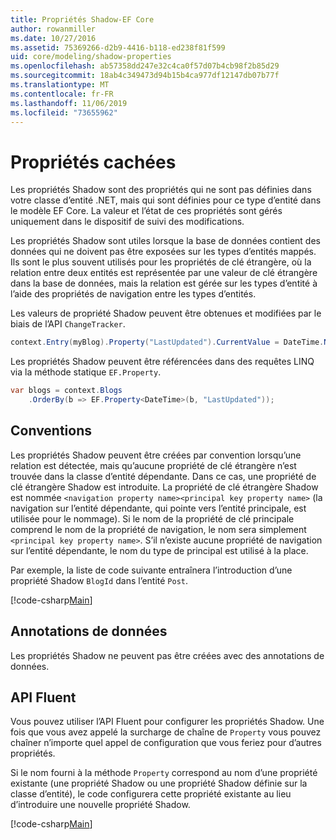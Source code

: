 ```yaml
---
title: Propriétés Shadow-EF Core
author: rowanmiller
ms.date: 10/27/2016
ms.assetid: 75369266-d2b9-4416-b118-ed238f81f599
uid: core/modeling/shadow-properties
ms.openlocfilehash: ab57358dd247e32c4ca0f57d07b4cb98f2b85d29
ms.sourcegitcommit: 18ab4c349473d94b15b4ca977df12147db07b77f
ms.translationtype: MT
ms.contentlocale: fr-FR
ms.lasthandoff: 11/06/2019
ms.locfileid: "73655962"
---
```

# <a name="shadow-properties"></a>Propriétés cachées

Les propriétés Shadow sont des propriétés qui ne sont pas définies dans votre classe d’entité .NET, mais qui sont définies pour ce type d’entité dans le modèle EF Core. La valeur et l’état de ces propriétés sont gérés uniquement dans le dispositif de suivi des modifications.

Les propriétés Shadow sont utiles lorsque la base de données contient des données qui ne doivent pas être exposées sur les types d’entités mappés. Ils sont le plus souvent utilisés pour les propriétés de clé étrangère, où la relation entre deux entités est représentée par une valeur de clé étrangère dans la base de données, mais la relation est gérée sur les types d’entité à l’aide des propriétés de navigation entre les types d’entités.

Les valeurs de propriété Shadow peuvent être obtenues et modifiées par le biais de l’API `ChangeTracker`.

``` csharp
context.Entry(myBlog).Property("LastUpdated").CurrentValue = DateTime.Now;
```

Les propriétés Shadow peuvent être référencées dans des requêtes LINQ via la méthode statique `EF.Property`.

``` csharp
var blogs = context.Blogs
    .OrderBy(b => EF.Property<DateTime>(b, "LastUpdated"));
```

## <a name="conventions"></a>Conventions

Les propriétés Shadow peuvent être créées par convention lorsqu’une relation est détectée, mais qu’aucune propriété de clé étrangère n’est trouvée dans la classe d’entité dépendante. Dans ce cas, une propriété de clé étrangère Shadow est introduite. La propriété de clé étrangère Shadow est nommée `<navigation property name><principal key property name>` (la navigation sur l’entité dépendante, qui pointe vers l’entité principale, est utilisée pour le nommage). Si le nom de la propriété de clé principale comprend le nom de la propriété de navigation, le nom sera simplement `<principal key property name>`. S’il n’existe aucune propriété de navigation sur l’entité dépendante, le nom du type de principal est utilisé à la place.

Par exemple, la liste de code suivante entraînera l’introduction d’une propriété Shadow `BlogId` dans l’entité `Post`.

[!code-csharp[Main](../../../samples/core/Modeling/Conventions/ShadowForeignKey.cs?name=Conventions)]

## <a name="data-annotations"></a>Annotations de données

Les propriétés Shadow ne peuvent pas être créées avec des annotations de données.

## <a name="fluent-api"></a>API Fluent

Vous pouvez utiliser l’API Fluent pour configurer les propriétés Shadow. Une fois que vous avez appelé la surcharge de chaîne de `Property` vous pouvez chaîner n’importe quel appel de configuration que vous feriez pour d’autres propriétés.

Si le nom fourni à la méthode `Property` correspond au nom d’une propriété existante (une propriété Shadow ou une propriété Shadow définie sur la classe d’entité), le code configurera cette propriété existante au lieu d’introduire une nouvelle propriété Shadow.

[!code-csharp[Main](../../../samples/core/Modeling/FluentAPI/ShadowProperty.cs?name=ShadowProperty&highlight=8)]

